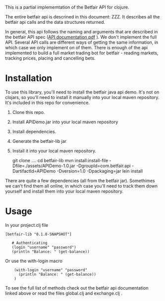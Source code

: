 This is a partial implememtation of the Betfair API for clojure.

The entire betfair api is descrined in this document: ZZZ. It describes all the betfair api calls and the data structures returned.

In general, this api follows the naming and arguments that are described in the betfair API spec ([API documentation pdf](https://developer.betfair.com/assets/BetfairSportsExchangeAPIReferenceGuidev6.pdf) ). We don't implement the full API. Several API calls are different ways of getting the same information, in which case we only implement on of them. There is enough of the api implemented to build a full market trading bot for betfair - reading markets, tracking prices, placing and cancelling bets.

# Installation
To use this library, you'll need to install the betfair java api demo. It's not on clojars, so you'll need to install it manually into your local maven repository. It's included in this repo for convenience.

1. Clone this repo.
2. Install APIDemo.jar into your local maven repository
3. Install dependencies.
4. Generate the betfair-lib jar
5. Install it into your local maven repository.

    git clone ....
    cd betfair-lib
    mvn install:install-file -Dfile=./assets/APIDemo-1.0.jar -DgroupId=com.betfair.api -DartifactId=APIDemo -Dversion=1.0 -Dpackaging=jar
    lein install


There are quite a few dependencies (all from the betfair jar). Somethimes we can't find them all online, in which case you'll need to track them down yourself and install them into your local maven repository.

# Usage

In your project.clj file

    [betfair-lib "0.1.0-SNAPSHOT"]

```
   # Authenticating
   (login "username" "password")
   (println "Balance: " (get-balance))
```

Or use the with-login macro

```
    (with-login "username" "password"
      (println "Balance: " (get-balance))
    )
```

To see the full list of methods check out the betfair api documentation linked above or read the files global.clj and exchange.clj .
